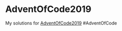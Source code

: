 # AdventOfCode2019
My solutions for [AdventOfCode2019](http://www.adventofcode.com/2019) #AdventOfCode